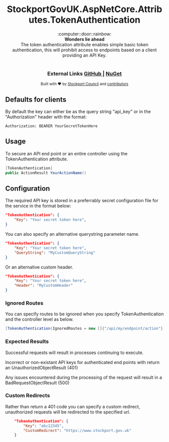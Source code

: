 <h1 align="center">StockportGovUK.AspNetCore.Attributes.TokenAuthentication</h1>

<div align="center">
  :computer::door::rainbow:
</div>
<div align="center">
  <strong>Wonders lie ahead</strong>
</div>
<div align="center">
  The token authentication attribute enables simple basic token authentication, this will prohibit access to endpoints based on a client providing an API Key. 
</div>

<br />


<div align="center">
  <h3>
    External Links
    <a href="https://github.com/smbc-digital/StockportGovUK.AspNetCore.Attributes.TokenAuthentication">
      GitHub
    </a>
    <span> | </span>
    <a href="https://www.nuget.org/packages/StockportGovUK.AspNetCore.Attributes.TokenAuthentication/">
      NuGet
    </a>
  </h3>
</div>

<div align="center">
  <sub>Built with ❤︎ by
  <a href="https://www.stockport.gov.uk">Stockport Council</a> and
  <a href="">
    contributors
  </a>
</div>

## Defaults for clients ##


By default the key can either be as the query string "api_key" or in the "Authorization" header with the format:

```
Authorization: BEARER YourSecretTokenHere
```

## Usage ##

To secure an API end point or an entire controller using the TokenAuthentication attribute.

```C#
[TokenAuthentication]
public ActionResult YourActionName()
```

## Configuration ##

The required API key is stored in a preferrably secret configuration file for the service in the format below:

```json
"TokenAuthentication": {
    "Key": "Your secret token here",
}
```

You can also specify an alternative querystring parameter name.

```json
"TokenAuthentication": {
    "Key": "Your secret token here",
    "QueryString": "MyCustomQueryString"
}
```

Or an alternative custom header.

```json
"TokenAuthentication": {
    "Key": "Your secret token here",
    "Header": "MyCustomHeader"
}
```

### Ignored Routes ###
You can specify routes to be ignored when you specify TokenAuthentication and the controller level as below.
```c#
[TokenAuthentication(IgnoredRoutes = new []{"/api/my/endpoint/action"})]
```

### Expected Results ###
Successful requests will result in processes continuing to execute.

Incorrect or non-existant API keys for authenticated end points with return an UnauthorizedObjectResult (401)

Any issues encountered during the processing of the request will result in a BadRequestObjectResult (500)

### Custom Redirects ###
Rather than return a 401 code you can specify a custom redirect, unauthorized requests will be redirected to the specified url.

```json
    "TokenAuthentication": {
        "Key": "abc12345",
        "CustomRedirect": "https://www.stockport.gov.uk"
    }
```